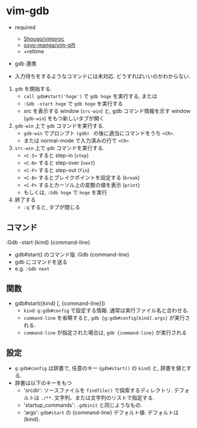 vim-gdb
=====================

- required
   - [Shougo/vimproc](https://github.com/Shougo/vimproc.vim)
   - [osyo-manga/vim-gift](https://github.com/osyo-manga/vim-gift)
   - +reltime

- gdb 連携
- 入力待ちをするようなコマンドには未対応. どうすればいいのかわからない.

1. `gdb` を開始する.
    - `call gdb#start('hoge')` で `gdb hoge` を実行する, または
	- `:Gdb -start hoge` で `gdb hoge` を実行する
    - src を表示する window (`src-win`) と, gdb コマンド情報を示す window (`gdb-win`) をもつ新しいタブが開く
2. `gdb-win` 上で `gdb` コマンドを実行する.
   - `gdb-win` でプロンプト `(gdb) ` の後に適当にコマンドをうち `<CR>`.
   - または normal-mode で入力済みの行で `<CR>`
3. `src-win` 上で `gdb` コマンドを実行する.
    - `<C-I>` すると step-in (`step`)
    - `<C-N>` すると step-over (`next`)
    - `<C-F>` すると step-out (`fin`)
    - `<C-B>` するとブレイクポイントを設定する (`break`)
    - `<C-P>` するとカーソル上の変数の値を表示 (`print`)
	- もしくは, `:Gdb hoge` で `hoge` を実行
4. 終了する
    - `:q` すると, タブが閉じる

## コマンド

:Gdb -start {kind} {command-line}
   - gdb#start() のコマンド版
:Gdb {command-line}
   - gdb にコマンドを送る
   - e.g. `:Gdb next`

## 関数

- gdb#start({kind} [, {command-line}])
   - `kind`: `g:gdb#config` で設定する情報. 通常は実行ファイル名と合わせる.
   - `command-line` を省略すると, `gdb {g:gdb#config[kind].args}` が実行される.
   - `command-line` が指定された場合は, `gdb {command-line}` が実行される

## 設定

- `g:gdb#config` は辞書で, 任意のキー (`gdb#start()` の `kind`) と, 辞書を値とする.
-  辞書は以下のキーをもつ 
   - 'srcdir': ソースファイルを `findfile()` で探索するディレクトリ. デフォルトは `./**`.
               文字列、または文字列のリストで指定する.
   - 'startup_commands': `.gdbinit` と同じようなもの.
   - 'args': `gdb#start` の {command-line} デフォルト値. デフォルトは {kind}.


